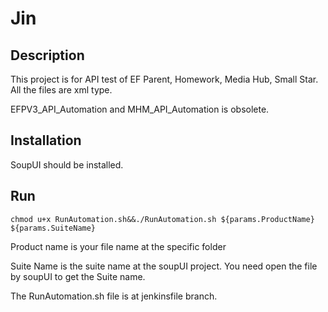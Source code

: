 # Jin

## Description

This project is for API test of EF Parent, Homework, Media Hub, Small Star.
All the files are xml type.

EFPV3_API_Automation and MHM_API_Automation is obsolete.

## Installation

SoupUI should be installed. 

## Run

```commandline
chmod u+x RunAutomation.sh&&./RunAutomation.sh ${params.ProductName} ${params.SuiteName}
```

Product name is your file name at the specific folder

Suite Name is the suite name at the soupUI project. You need open the file by soupUI to get the Suite name.

The RunAutomation.sh file is at jenkinsfile branch.